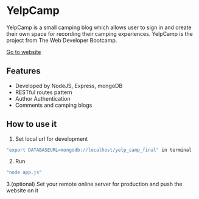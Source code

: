 # YelpCamp

YelpCamp is a small camping blog which allows user to sign in and create their own space for recording their camping experiences.
YelpCamp is the project from The Web Developer Bootcamp.

[Go to website](https://secret-peak-80774.herokuapp.com/)

## Features
- Developed by NodeJS, Express, mongoDB
- RESTful routes pattern
- Author Authentication 
- Comments and camping blogs

## How to use it

1. Set local url for development
```sh
"export DATABASEURL=mongodb://localhost/yelp_camp_final" in terminal
```
2. Run 
```sh
"node app.js" 
```
3.(optional) Set your remote online server for production and push the website on it
